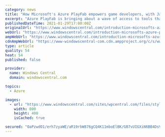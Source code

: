 ```yaml
---
category: news
title: "How Microsoft's Azure PlayFab empowers game developers, with James Gwertzman"
excerpt: "Azure PlayFab is bringing about a wave of access to tools that were previously available only at a premium level, siloed into closed platforms. Microsoft is helping democratize access to game development ops and services,"
publishedDateTime: 2021-01-29T17:00:00Z
originalUrl: "https://www.windowscentral.com/introduction-microsofts-azure-playfab-james-gwertzman"
webUrl: "https://www.windowscentral.com/introduction-microsofts-azure-playfab-james-gwertzman"
ampWebUrl: "https://www.windowscentral.com/introduction-microsofts-azure-playfab-james-gwertzman?amp"
cdnAmpWebUrl: "https://www-windowscentral-com.cdn.ampproject.org/c/s/www.windowscentral.com/introduction-microsofts-azure-playfab-james-gwertzman?amp"
type: article
quality: 54
heat: 54
published: false

provider:
  name: Windows Central
  domain: windowscentral.com

topics:
  - Azure

images:
  - url: "https://www.windowscentral.com/sites/wpcentral.com/files/styles/large/public/field/image/2021/01/azure-playfab.jpg"
    width: 800
    height: 400
    isCached: true

secured: "OaPzwdO1/erh7zyaWE/aR19rbW876gCQ4K11mboElBK/GB7vUIGXiN6BB4DsVZ9wk1+PWuabq846AVm5cBU7IPlQy69PZuxDQFYjYJaWwD7X2mwBHqaVx7IVEovq8yHbDOkWYOBsHXBDUQMUsCIQ/c9rfyAz8dHBwTf35ehkqJjdKwEaLabFDVAPMOoP3N5R03eCHnoCVxakBpAZisxSCU4zOjl3l57NsHCuJKnUzwkczMxjpqyKEas6XPkUQ8ybDcZdz0jggWFQOrAGFtMQ73qvTyflUm04uQshWJ8DAwsDoWyoWsaPUXuoqTELJqp3+SUhKjSG4BgK5R4i+50lWUhNjEP4o3e6uTdO56ykhB8=;GKttDm9RYdWYks04baP0yQ=="
---
```


